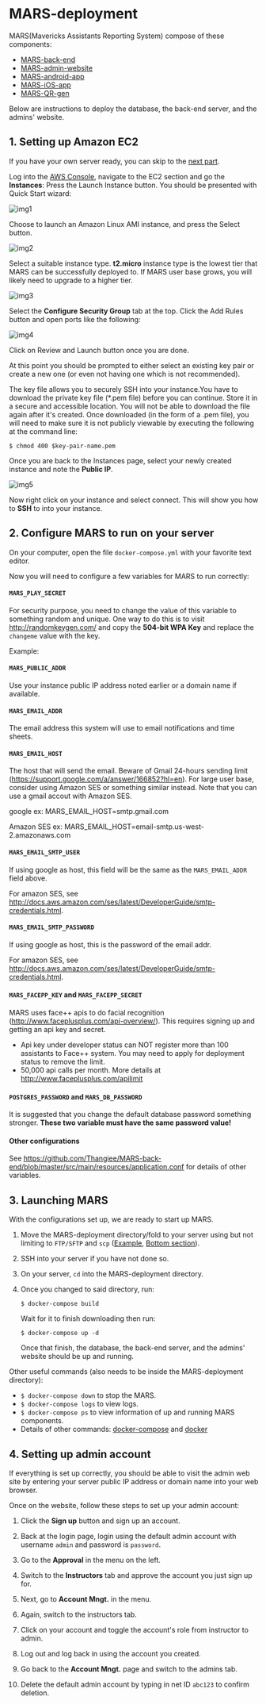 <!-- Go to https://github.com/Thangiee/MARS-deployment to view this README rendered as a web page (easier to read). --> 

# MARS-deployment

MARS(Mavericks Assistants Reporting System) compose of these components:
* [MARS-back-end](#https://github.com/Thangiee/MARS-back-end)
* [MARS-admin-website](#https://github.com/Thangiee/MARS-admin-website)
* [MARS-android-app](#https://github.com/Thangiee/MARS-android-app)
* [MARS-iOS-app](#https://github.com/bernaedeeann/MARS-iOS)
* [MARS-QR-gen](#https://github.com/Thangiee/MARS-QR-gen)

Below are instructions to deploy the database, the back-end server, and the admins' website.

## 1. Setting up Amazon EC2

If you have your own server ready, you can skip to the [next part](#2-configure-mars-to-run-on-your-server).

Log into the [AWS Console](https://aws.amazon.com/console/), navigate to the EC2 section and go the **Instances**:
Press the Launch Instance button. You should be presented with Quick Start wizard:

![img1](https://github.com/snowplow/snowplow/wiki/setup-guide/images/postgresql/aws-ec2-console.jpg)

Choose to launch an Amazon Linux AMI instance, and press the Select button.

![img2](https://github.com/snowplow/snowplow/wiki/setup-guide/images/postgresql/ec2-quick-launch-wizard.jpg)

Select a suitable instance type. **t2.micro** instance type is the lowest tier that MARS can be successfully deployed 
to. If MARS user base grows, you will likely need to upgrade to a higher tier.

![img3](https://github.com/snowplow/snowplow/wiki/setup-guide/images/postgresql/choose-instance-type.jpg)

Select the **Configure Security Group** tab at the top. Click the Add Rules button and open ports like the following:

![img4](https://cloud.githubusercontent.com/assets/4734933/15060961/75f80da8-12f5-11e6-9bc5-17f53ab93118.png)

Click on Review and Launch button once you are done.

At this point you should be prompted to either select an existing key pair or create a new one (or even not having one 
which is not recommended).
 
The key file allows you to securely SSH into your instance.You have to download the private key file (*.pem file) before
you can continue. Store it in a secure and accessible location. You will not be able to download the file again after 
it's created. Once downloaded (in the form of a .pem file), you will need to make sure it is not publicly viewable by
executing the following at the command line:
```
$ chmod 400 $key-pair-name.pem
```

Once you are back to the Instances page, select your newly created instance and note the **Public IP**. 

![img5](https://cloud.githubusercontent.com/assets/4734933/15061152/83da6c70-12f7-11e6-91b1-6b96618c4375.png)

Now right click on your instance and select connect. This will show you how to **SSH** to into your instance.

## 2. Configure MARS to run on your server
On your computer, open the file `docker-compose.yml` with your favorite text editor. 

Now you will need to configure a few variables for MARS to run correctly:

#### `MARS_PLAY_SECRET`
For security purpose, you need to change the value of this variable to something random and unique.
One way to do this is to visit http://randomkeygen.com/ and copy the **504-bit WPA Key** and replace 
the `changeme` value with the key.

Example:

#### `MARS_PUBLIC_ADDR`
Use your instance public IP address noted earlier or a domain name if available.

#### `MARS_EMAIL_ADDR`
The email address this system will use to email notifications and time sheets.

#### `MARS_EMAIL_HOST`
The host that will send the email.
Beware of Gmail 24-hours sending limit (https://support.google.com/a/answer/166852?hl=en).
For large user base, consider using Amazon SES or something similar instead.
Note that you can use a gmail accout with Amazon SES.

google ex: MARS_EMAIL_HOST=smtp.gmail.com

Amazon SES ex: MARS_EMAIL_HOST=email-smtp.us-west-2.amazonaws.com

#### `MARS_EMAIL_SMTP_USER`
If using google as host, this field will be the same as the `MARS_EMAIL_ADDR` field above.

For amazon SES, see http://docs.aws.amazon.com/ses/latest/DeveloperGuide/smtp-credentials.html.

#### `MARS_EMAIL_SMTP_PASSWORD`
If using google as host, this is the password of the email addr.

For amazon SES, see http://docs.aws.amazon.com/ses/latest/DeveloperGuide/smtp-credentials.html.

#### `MARS_FACEPP_KEY` and `MARS_FACEPP_SECRET`
MARS uses face++ apis to do facial recognition (http://www.faceplusplus.com/api-overview/).
This requires signing up and getting an api key and secret.

* Api key under developer status can NOT register more than 100 assistants to Face++ system. 
  You may need to apply for deployment status to remove the limit. 
* 50,000 api calls per month. More details at http://www.faceplusplus.com/apilimit

#### `POSTGRES_PASSWORD` and `MARS_DB_PASSWORD`
It is suggested that you change the default database password something stronger. 
**These two variable must have the same password value!**

#### Other configurations
See https://github.com/Thangiee/MARS-back-end/blob/master/src/main/resources/application.conf for details of other variables.

## 3. Launching MARS

With the configurations set up, we are ready to start up MARS.

1. Move the MARS-deployment directory/fold to your server using but not limiting to `FTP/SFTP` 
   and `scp` ([Example](#http://www.hypexr.org/linux_scp_help.php), [Bottom section](#http://docs.aws.amazon.com/AWSEC2/latest/UserGuide/AccessingInstancesLinux.html)).
2. SSH into your server if you have not done so. 

3. On your server, `cd` into the MARS-deployment directory.

4. Once you changed to said directory, run:
   
   ```
   $ docker-compose build
   ```
   
   Wait for it to finish downloading then run:
   
   ```
   $ docker-compose up -d
   ```
   
   Once that finish, the database, the back-end server, and the admins' website should be up and running.

Other useful commands (also needs to be inside the MARS-deployment directory):
  * `$ docker-compose down` to stop the MARS.
  * `$ docker-compose logs` to view logs.
  * `$ docker-compose ps` to view information of up and running MARS components.
  * Details of other commands: [docker-compose](#https://docs.docker.com/compose/reference/) and [docker](#https://docs.docker.com/engine/reference/commandline/cli/)
  
## 4. Setting up admin account

If everything is set up correctly, you should be able to visit the admin web site by entering your server public IP
address or domain name into your web browser. 
                            
Once on the website, follow these steps to set up your admin account:

1. Click the **Sign up** button and sign up an account.

2. Back at the login page, login using the default admin account with username `admin` and password is `password`.

3. Go to the **Approval** in the menu on the left.

4. Switch to the **Instructors** tab and approve the account you just sign up for.

5. Next, go to **Account Mngt.** in the menu.

6. Again, switch to the instructors tab.

7. Click on your account and toggle the account's role from instructor to admin.

8. Log out and log back in using the account you created.

9. Go back to the **Account Mngt.** page and switch to the admins tab.

10. Delete the default admin account by typing in net ID `abc123` to confirm deletion.
